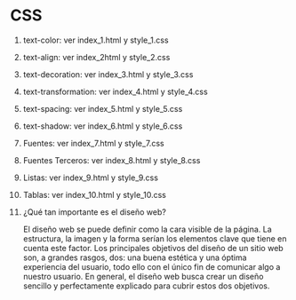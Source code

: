 # CSS

1. text-color: ver index_1.html y style_1.css
2. text-align: ver index_2html y style_2.css
3. text-decoration: ver index_3.html y style_3.css 
4. text-transformation: ver index_4.html y style_4.css 
5. text-spacing: ver index_5.html y style_5.css 
6. text-shadow: ver index_6.html y style_6.css 
7. Fuentes: ver index_7.html y style_7.css 
8. Fuentes Terceros: ver index_8.html y style_8.css 
9. Listas: ver index_9.html y style_9.css 
10. Tablas: ver index_10.html y style_10.css 

11. ¿Qué tan importante es el diseño web?

    El diseño web se puede definir como la cara visible de la página. La estructura, la imagen y la forma serían los elementos clave que tiene en cuenta este factor. Los principales objetivos del diseño de un sitio web son, a grandes rasgos, dos: una buena estética y una óptima experiencia del usuario, todo ello con el único fin de comunicar algo a nuestro usuario. En general, el diseño web busca crear un diseño sencillo y perfectamente explicado para cubrir estos dos objetivos.
